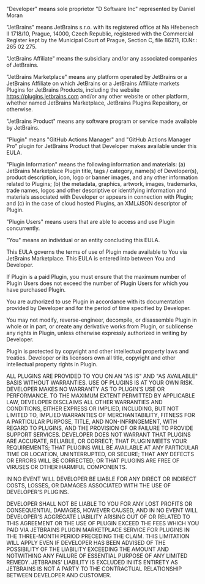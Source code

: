 "Developer" means sole proprietor "D Software Inc" represented by Daniel Moran

"JetBrains" means JetBrains s.r.o. with its registered office at Na Hřebenech II 1718/10, Prague, 14000, Czech Republic,
registered with the Commercial Register kept by the Municipal Court of Prague, Section C, file 86211, ID.Nr.: 265 02
275.

"JetBrains Affiliate" means the subsidiary and/or any associated companies of JetBrains.

"JetBrains Marketplace" means any platform operated by JetBrains or a JetBrains Affiliate on which JetBrains or a
JetBrains Affiliate markets Plugins for JetBrains Products, including the website https://plugins.jetbrains.com and/or
any other website or other platform, whether named JetBrains Marketplace, JetBrains Plugins Repository, or otherwise.

"JetBrains Product" means any software program or service made available by JetBrains.

"Plugin" means "GitHub Actions Manager" and "GitHub Actions Manager Pro" plugin for JetBrains Product that Developer makes available under this EULA.

"Plugin Information" means the following information and materials: (a) JetBrains Marketplace Plugin title, tags /
category, name(s) of Developer(s), product description, icon, logo or banner images, and any other information related
to Plugins; (b) the metadata, graphics, artwork, images, trademarks, trade names, logos and other descriptive or
identifying information and materials associated with Developer or appears in connection with Plugin; and (c) in the
case of cloud hosted Plugins, an XML/JSON descriptor of Plugin.

"Plugin Users" means users that are able to access and use Plugin concurrently.

"You" means an individual or an entity concluding this EULA.

This EULA governs the terms of use of Plugin made available to You via JetBrains Marketplace. This EULA is entered into
between You and Developer.

If Plugin is a paid Plugin, you must ensure that the maximum number of Plugin Users does not exceed the number of Plugin
Users for which you have purchased Plugin.

You are authorized to use Plugin in accordance with its documentation provided by Developer and for the period of time
specified by Developer.

You may not modify, reverse-engineer, decompile, or disassemble Plugin in whole or in part, or create any derivative
works from Plugin, or sublicense any rights in Plugin, unless otherwise expressly authorized in writing by Developer.

Plugin is protected by copyright and other intellectual property laws and treaties. Developer or its licensors own all
title, copyright and other intellectual property rights in Plugin.

ALL PLUGINS ARE PROVIDED TO YOU ON AN "AS IS" AND "AS AVAILABLE" BASIS WITHOUT WARRANTIES. USE OF PLUGINS IS AT YOUR OWN
RISK. DEVELOPER MAKES NO WARRANTY AS TO PLUGIN'S USE OR PERFORMANCE. TO THE MAXIMUM EXTENT PERMITTED BY APPLICABLE LAW,
DEVELOPER DISCLAIMS ALL OTHER WARRANTIES AND CONDITIONS, EITHER EXPRESS OR IMPLIED, INCLUDING, BUT NOT LIMITED TO,
IMPLIED WARRANTIES OF MERCHANTABILITY, FITNESS FOR A PARTICULAR PURPOSE, TITLE, AND NON-INFRINGEMENT, WITH REGARD TO
PLUGINS, AND THE PROVISION OF OR FAILURE TO PROVIDE SUPPORT SERVICES. DEVELOPER DOES NOT WARRANT THAT PLUGINS ARE
ACCURATE, RELIABLE, OR CORRECT; THAT PLUGIN MEETS YOUR REQUIREMENTS; THAT PLUGINS WILL BE AVAILABLE AT ANY PARTICULAR
TIME OR LOCATION, UNINTERRUPTED, OR SECURE; THAT ANY DEFECTS OR ERRORS WILL BE CORRECTED; OR THAT PLUGINS ARE FREE OF
VIRUSES OR OTHER HARMFUL COMPONENTS.

IN NO EVENT WILL DEVELOPER BE LIABLE FOR ANY DIRECT OR INDIRECT COSTS, LOSSES, OR DAMAGES ASSOCIATED WITH THE USE OF
DEVELOPER'S PLUGINS.

DEVELOPER SHALL NOT BE LIABLE TO YOU FOR ANY LOST PROFITS OR CONSEQUENTIAL DAMAGES, HOWEVER CAUSED, AND IN NO EVENT WILL
DEVELOPER'S AGGREGATE LIABILITY ARISING OUT OF OR RELATED TO THIS AGREEMENT OR THE USE OF PLUGIN EXCEED THE FEES WHICH
YOU PAID VIA JETBRAINS PLUGIN MARKETPLACE SERVICE FOR PLUGINS IN THE THREE-MONTH PERIOD PRECEDING THE CLAIM. THIS
LIMITATION WILL APPLY EVEN IF DEVELOPER HAS BEEN ADVISED OF THE POSSIBILITY OF THE LIABILITY EXCEEDING THE AMOUNT AND
NOTWITHING ANY FAILURE OF ESSENTIAL PURPOSE OF ANY LIMITED REMEDY. JETBRAINS' LIABILITY IS EXCLUDED IN ITS ENTIRETY AS
JETBRAINS IS NOT A PARTY TO THE CONTRACTUAL RELATIONSHIP BETWEEN DEVELOPER AND CUSTOMER.
